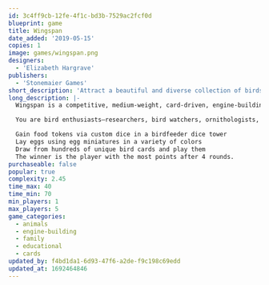 ```yaml
---
id: 3c4ff9cb-12fe-4f1c-bd3b-7529ac2fcf0d
blueprint: game
title: Wingspan
date_added: '2019-05-15'
copies: 1
image: games/wingspan.png
designers:
  - 'Elizabeth Hargrave'
publishers:
  - 'Stonemaier Games'
short_description: 'Attract a beautiful and diverse collection of birds to your wildlife preserve.'
long_description: |-
  Wingspan is a competitive, medium-weight, card-driven, engine-building board game from Stonemaier Games. It's designed by Elizabeth Hargrave and features over 170 birds illustrated by Beth Sobel, Natalia Rojas, and Ana Maria Martinez.

  You are bird enthusiasts—researchers, bird watchers, ornithologists, and collectors—seeking to discover and attract the best birds to your network of wildlife preserves. Each bird extends a chain of powerful combinations in one of your habitats (actions). These habitats focus on several key aspects of growth:

  Gain food tokens via custom dice in a birdfeeder dice tower
  Lay eggs using egg miniatures in a variety of colors
  Draw from hundreds of unique bird cards and play them
  The winner is the player with the most points after 4 rounds.
purchaseable: false
popular: true
complexity: 2.45
time_max: 40
time_min: 70
min_players: 1
max_players: 5
game_categories:
  - animals
  - engine-building
  - family
  - educational
  - cards
updated_by: f4bd1da1-6d93-47f6-a2de-f9c198c69edd
updated_at: 1692464846
---
```


